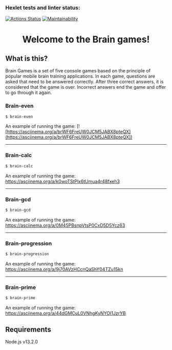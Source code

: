 ### Hexlet tests and linter status:
[![Actions Status](https://github.com/E1L2D/frontend-project-44/actions/workflows/hexlet-check.yml/badge.svg)](https://github.com/E1L2D/frontend-project-44/actions)
[![Maintainability](https://api.codeclimate.com/v1/badges/4393bb92ff072fbe0b4d/maintainability)](https://codeclimate.com/github/E1L2D/frontend-project-44/maintainability)

<h1 align="center">Welcome to the Brain games!</h1>

## What is this?

Brain Games is a set of five console games based on the principle of popular mobile brain training applications. In each game, questions are asked that need to be answered correctly. After three correct answers, it is considered that the game is over. Incorrect answers end the game and offer to go through it again.

### Brain-even

```bash
$ brain-even
```
An example of running the game:
[![https://asciinema.org/a/brWF6FreUW0JCM5JABX8pteQX](https://asciinema.org/a/brWF6FreUW0JCM5JABX8pteQX])

---
### Brain-calc

```bash
$ brain-calc
```
An example of running the game:
https://asciinema.org/a/k0woTStPlx6tUmua4r48fxeh3

---
### Brain-gcd

```bash
$ brain-gcd
```
An example of running the game:
https://asciinema.org/a/0M45PBsnpVtsP0CxD5D5Ycz63

---
### Brain-progression

```bash
$ brain-progression
```
An example of running the game:
https://asciinema.org/a/9j70AVzHCcnQaShY04TZu15kn

---
### Brain-prime

```bash
$ brain-prime
```
An example of running the game:
https://asciinema.org/a/44dGMCuL0VNhgKyNYOI1JzrYB

## Requirements
Node.js v13.2.0
